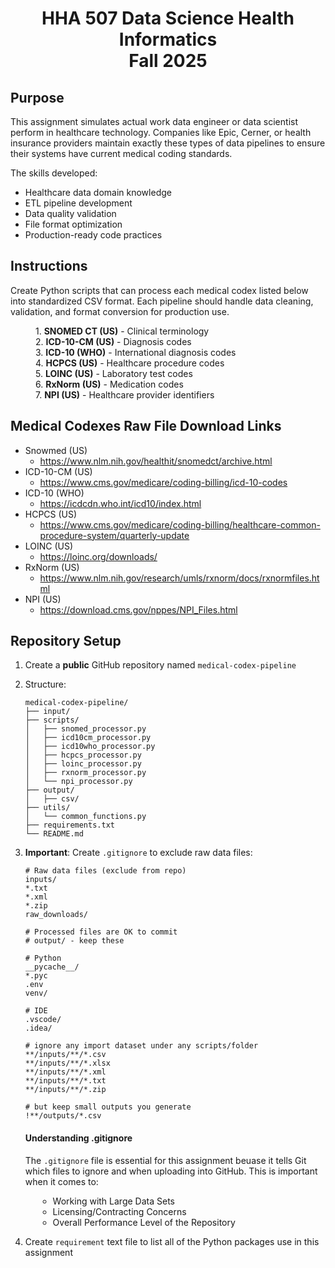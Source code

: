 <h1 align="center">
    HHA 507 Data Science Health Informatics<br>
    Fall 2025<br>
    </h1>
<!-- h1 = Heading 1; br = line break while keep alignment-->

## Purpose
This assignment simulates actual work data engineer or data scientist perform in healthcare technology. Companies like Epic, Cerner, or health insurance providers maintain exactly these types of data pipelines to ensure their systems have current medical coding standards.

The skills developed:

* Healthcare data domain knowledge
* ETL pipeline development
* Data quality validation
* File format optimization
* Production-ready code practices

## Instructions
Create Python scripts that can process each medical codex listed below into standardized CSV format. Each pipeline should handle data cleaning, validation, and format conversion for production use.
    <p style="margin-left:40px">
        1. **SNOMED CT (US)** - Clinical terminology<br>
        2. **ICD-10-CM (US)** - Diagnosis codes<br>
        3. **ICD-10 (WHO)** - International diagnosis codes<br>
        4. **HCPCS (US)** - Healthcare procedure codes<br>
        5. **LOINC (US)** - Laboratory test codes<br>
        6. **RxNorm (US)** - Medication codes<br>
        7. **NPI (US)** - Healthcare provider identifiers<br>
        </p>


## Medical Codexes Raw File Download Links
* Snowmed (US)
    - https://www.nlm.nih.gov/healthit/snomedct/archive.html
* ICD-10-CM (US)
    -  https://www.cms.gov/medicare/coding-billing/icd-10-codes 
* ICD-10 (WHO)
    - https://icdcdn.who.int/icd10/index.html 
* HCPCS (US)
    - https://www.cms.gov/medicare/coding-billing/healthcare-common-procedure-system/quarterly-update 
* LOINC (US)
    - https://loinc.org/downloads/ 
* RxNorm (US)
    - https://www.nlm.nih.gov/research/umls/rxnorm/docs/rxnormfiles.html 
* NPI (US) 
    - https://download.cms.gov/nppes/NPI_Files.html 

## Repository Setup
1. Create a **public** GitHub repository named `medical-codex-pipeline`
2. Structure:
   ```
   medical-codex-pipeline/
   ├── input/
   ├── scripts/
   │   ├── snomed_processor.py
   │   ├── icd10cm_processor.py
   │   ├── icd10who_processor.py
   │   ├── hcpcs_processor.py
   │   ├── loinc_processor.py
   │   ├── rxnorm_processor.py
   │   └── npi_processor.py
   ├── output/
   │   ├── csv/
   ├── utils/
   │   └── common_functions.py
   ├── requirements.txt
   └── README.md
   ```

3. **Important**: Create `.gitignore` to exclude raw data files:
    ```gitignore
    # Raw data files (exclude from repo)
    inputs/
    *.txt
    *.xml
    *.zip
    raw_downloads/

    # Processed files are OK to commit
    # output/ - keep these

    # Python
    __pycache__/
    *.pyc
    .env
    venv/

    # IDE
    .vscode/
    .idea/

    # ignore any import dataset under any scripts/folder
    **/inputs/**/*.csv
    **/inputs/**/*.xlsx
    **/inputs/**/*.xml
    **/inputs/**/*.txt
    **/inputs/**/*.zip

    # but keep small outputs you generate
    !**/outputs/*.csv
    ```
    **<h4>Understanding .gitignore**</h4>
        <p>The ```.gitignore``` file is essential for this assignment beuase it tells Git which files to ignore and when uploading into GitHub. This is important when it comes to:
            <ul style="margin-left:20px">
                <li>Working with Large Data Sets</li>
                <li>Licensing/Contracting Concerns</li>
                <li>Overall Performance Level of the Repository</li>
            </ul>
        </p>
4. Create `requirement` text file to list all of the Python packages use in this assignment